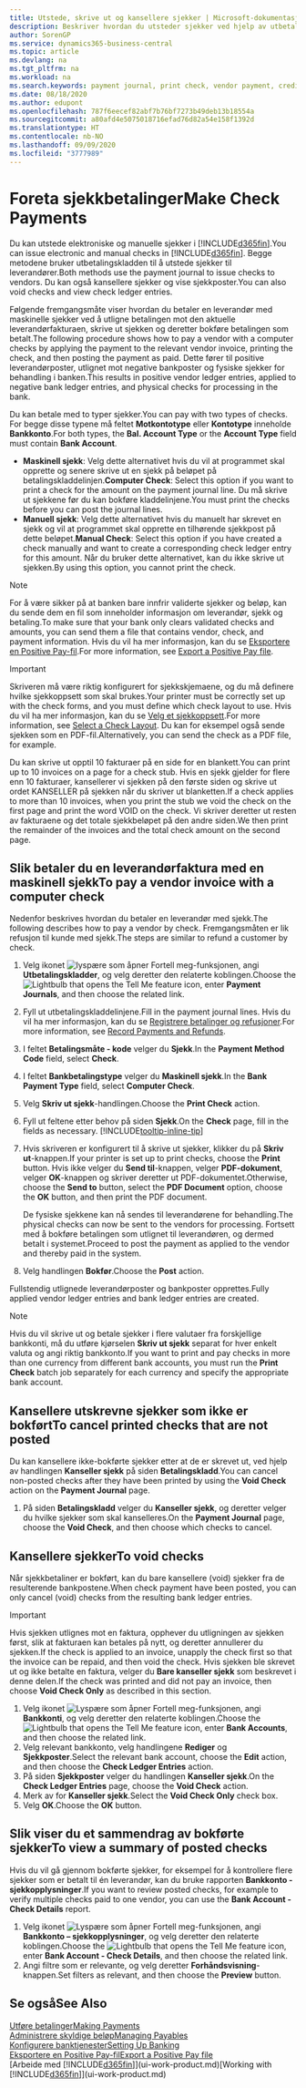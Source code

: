 ```yaml
---
title: Utstede, skrive ut og kansellere sjekker | Microsoft-dokumentasjon
description: Beskriver hvordan du utsteder sjekker ved hjelp av utbetalingskladden, skriver ut sjekker og kansellerer eller viser sjekkposter i Business Central.
author: SorenGP
ms.service: dynamics365-business-central
ms.topic: article
ms.devlang: na
ms.tgt_pltfrm: na
ms.workload: na
ms.search.keywords: payment journal, print check, vendor payment, creditor, debt, balance due, AP
ms.date: 08/18/2020
ms.author: edupont
ms.openlocfilehash: 787f6eecef82abf7b76bf7273b49deb13b18554a
ms.sourcegitcommit: a80afd4e5075018716efad76d82a54e158f1392d
ms.translationtype: HT
ms.contentlocale: nb-NO
ms.lasthandoff: 09/09/2020
ms.locfileid: "3777989"
---
```

# <a name="make-check-payments"></a><span data-ttu-id="56069-103">Foreta sjekkbetalinger</span><span class="sxs-lookup"><span data-stu-id="56069-103">Make Check Payments</span></span>

<span data-ttu-id="56069-104">Du kan utstede elektroniske og manuelle sjekker i [!INCLUDE[d365fin](includes/d365fin_md.md)].</span><span class="sxs-lookup"><span data-stu-id="56069-104">You can issue electronic and manual checks in [!INCLUDE[d365fin](includes/d365fin_md.md)].</span></span> <span data-ttu-id="56069-105">Begge metodene bruker utbetalingskladden til å utstede sjekker til leverandører.</span><span class="sxs-lookup"><span data-stu-id="56069-105">Both methods use the payment journal to issue checks to vendors.</span></span> <span data-ttu-id="56069-106">Du kan også kansellere sjekker og vise sjekkposter.</span><span class="sxs-lookup"><span data-stu-id="56069-106">You can also void checks and view check ledger entries.</span></span>

<span data-ttu-id="56069-107">Følgende fremgangsmåte viser hvordan du betaler en leverandør med maskinelle sjekker ved å utligne betalingen mot den aktuelle leverandørfakturaen, skrive ut sjekken og deretter bokføre betalingen som betalt.</span><span class="sxs-lookup"><span data-stu-id="56069-107">The following procedure shows how to pay a vendor with a computer checks by applying the payment to the relevant vendor invoice, printing the check, and then posting the payment as paid.</span></span> <span data-ttu-id="56069-108">Dette fører til positive leverandørposter, utlignet mot negative bankposter og fysiske sjekker for behandling i banken.</span><span class="sxs-lookup"><span data-stu-id="56069-108">This results in positive vendor ledger entries, applied to negative bank ledger entries, and physical checks for processing in the bank.</span></span>

<span data-ttu-id="56069-109">Du kan betale med to typer sjekker.</span><span class="sxs-lookup"><span data-stu-id="56069-109">You can pay with two types of checks.</span></span> <span data-ttu-id="56069-110">For begge disse typene må feltet **Motkontotype** eller **Kontotype** inneholde **Bankkonto**.</span><span class="sxs-lookup"><span data-stu-id="56069-110">For both types, the **Bal. Account Type** or the **Account Type** field must contain **Bank Account**.</span></span>

- <span data-ttu-id="56069-111">**Maskinell sjekk**: Velg dette alternativet hvis du vil at programmet skal opprette og senere skrive ut en sjekk på beløpet på betalingskladdelinjen.</span><span class="sxs-lookup"><span data-stu-id="56069-111">**Computer Check**: Select this option if you want to print a check for the amount on the payment journal line.</span></span> <span data-ttu-id="56069-112">Du må skrive ut sjekkene før du kan bokføre kladdelinjene.</span><span class="sxs-lookup"><span data-stu-id="56069-112">You must print the checks before you can post the journal lines.</span></span>
- <span data-ttu-id="56069-113">**Manuell sjekk**: Velg dette alternativet hvis du manuelt har skrevet en sjekk og vil at programmet skal opprette en tilhørende sjekkpost på dette beløpet.</span><span class="sxs-lookup"><span data-stu-id="56069-113">**Manual Check**: Select this option if you have created a check manually and want to create a corresponding check ledger entry for this amount.</span></span> <span data-ttu-id="56069-114">Når du bruker dette alternativet, kan du ikke skrive ut sjekken.</span><span class="sxs-lookup"><span data-stu-id="56069-114">By using this option, you cannot print the check.</span></span>

> [!NOTE]  
> <span data-ttu-id="56069-115">For å være sikker på at banken bare innfrir validerte sjekker og beløp, kan du sende dem en fil som inneholder informasjon om leverandør, sjekk og betaling.</span><span class="sxs-lookup"><span data-stu-id="56069-115">To make sure that your bank only clears validated checks and amounts, you can send them a file that contains vendor, check, and payment information.</span></span> <span data-ttu-id="56069-116">Hvis du vil ha mer informasjon, kan du se [Eksportere en Positive Pay-fil](finance-how-positive-pay.md).</span><span class="sxs-lookup"><span data-stu-id="56069-116">For more information, see [Export a Positive Pay file](finance-how-positive-pay.md).</span></span>

> [!IMPORTANT]
> <span data-ttu-id="56069-117">Skriveren må være riktig konfigurert for sjekkskjemaene, og du må definere hvilke sjekkoppsett som skal brukes.</span><span class="sxs-lookup"><span data-stu-id="56069-117">Your printer must be correctly set up with the check forms, and you must define which check layout to use.</span></span> <span data-ttu-id="56069-118">Hvis du vil ha mer informasjon, kan du se [Velg et sjekkoppsett](finance-how-define-check-layouts.md).</span><span class="sxs-lookup"><span data-stu-id="56069-118">For more information, see [Select a Check Layout](finance-how-define-check-layouts.md).</span></span> <span data-ttu-id="56069-119">Du kan for eksempel også sende sjekken som en PDF-fil.</span><span class="sxs-lookup"><span data-stu-id="56069-119">Alternatively, you can send the check as a PDF file, for example.</span></span>  

<span data-ttu-id="56069-120">Du kan skrive ut opptil 10 fakturaer på en side for en blankett.</span><span class="sxs-lookup"><span data-stu-id="56069-120">You can print up to 10 invoices on a page for a check stub.</span></span> <span data-ttu-id="56069-121">Hvis en sjekk gjelder for flere enn 10 fakturaer, kansellerer vi sjekken på den første siden og skrive ut ordet KANSELLER på sjekken når du skriver ut blanketten.</span><span class="sxs-lookup"><span data-stu-id="56069-121">If a check applies to more than 10 invoices, when you print the stub we void the check on the first page and print the word VOID on the check.</span></span> <span data-ttu-id="56069-122">Vi skriver deretter ut resten av fakturaene og det totale sjekkbeløpet på den andre siden.</span><span class="sxs-lookup"><span data-stu-id="56069-122">We then print the remainder of the invoices and the total check amount on the second page.</span></span>

## <a name="to-pay-a-vendor-invoice-with-a-computer-check"></a><span data-ttu-id="56069-123">Slik betaler du en leverandørfaktura med en maskinell sjekk</span><span class="sxs-lookup"><span data-stu-id="56069-123">To pay a vendor invoice with a computer check</span></span>
<span data-ttu-id="56069-124">Nedenfor beskrives hvordan du betaler en leverandør med sjekk.</span><span class="sxs-lookup"><span data-stu-id="56069-124">The following describes how to pay a vendor by check.</span></span> <span data-ttu-id="56069-125">Fremgangsmåten er lik refusjon til kunde med sjekk.</span><span class="sxs-lookup"><span data-stu-id="56069-125">The steps are similar to refund a customer by check.</span></span>

1. <span data-ttu-id="56069-126">Velg ikonet ![lyspære som åpner Fortell meg-funksjonen](media/ui-search/search_small.png "Fortell hva du vil gjøre"), angi **Utbetalingskladder**, og velg deretter den relaterte koblingen.</span><span class="sxs-lookup"><span data-stu-id="56069-126">Choose the ![Lightbulb that opens the Tell Me feature](media/ui-search/search_small.png "Tell me what you want to do") icon, enter **Payment Journals**, and then choose the related link.</span></span>
2. <span data-ttu-id="56069-127">Fyll ut utbetalingskladdelinjene.</span><span class="sxs-lookup"><span data-stu-id="56069-127">Fill in the payment journal lines.</span></span> <span data-ttu-id="56069-128">Hvis du vil ha mer informasjon, kan du se [Registrere betalinger og refusjoner](payables-how-post-payments-refunds.md).</span><span class="sxs-lookup"><span data-stu-id="56069-128">For more information, see [Record Payments and Refunds](payables-how-post-payments-refunds.md).</span></span>
3. <span data-ttu-id="56069-129">I feltet **Betalingsmåte - kode** velger du **Sjekk**.</span><span class="sxs-lookup"><span data-stu-id="56069-129">In the **Payment Method Code** field, select **Check**.</span></span>
4. <span data-ttu-id="56069-130">I feltet **Bankbetalingstype** velger du **Maskinell sjekk**.</span><span class="sxs-lookup"><span data-stu-id="56069-130">In the **Bank Payment Type** field, select **Computer Check**.</span></span>
5. <span data-ttu-id="56069-131">Velg **Skriv ut sjekk**-handlingen.</span><span class="sxs-lookup"><span data-stu-id="56069-131">Choose the **Print Check** action.</span></span>
6. <span data-ttu-id="56069-132">Fyll ut feltene etter behov på siden **Sjekk**.</span><span class="sxs-lookup"><span data-stu-id="56069-132">On the **Check** page, fill in the fields as necessary.</span></span> [!INCLUDE[tooltip-inline-tip](includes/tooltip-inline-tip_md.md)]
7. <span data-ttu-id="56069-133">Hvis skriveren er konfigurert til å skrive ut sjekker, klikker du på **Skriv ut**-knappen.</span><span class="sxs-lookup"><span data-stu-id="56069-133">If your printer is set up to print checks, choose the **Print** button.</span></span> <span data-ttu-id="56069-134">Hvis ikke velger du **Send til**-knappen, velger **PDF-dokument**, velger **OK**-knappen og skriver deretter ut PDF-dokumentet.</span><span class="sxs-lookup"><span data-stu-id="56069-134">Otherwise, choose the **Send to** button, select the **PDF Document** option, choose the **OK** button, and then print the PDF document.</span></span>

    <span data-ttu-id="56069-135">De fysiske sjekkene kan nå sendes til leverandørene for behandling.</span><span class="sxs-lookup"><span data-stu-id="56069-135">The physical checks can now be sent to the vendors for processing.</span></span> <span data-ttu-id="56069-136">Fortsett med å bokføre betalingen som utlignet til leverandøren, og dermed betalt i systemet.</span><span class="sxs-lookup"><span data-stu-id="56069-136">Proceed to post the payment as applied to the vendor and thereby paid in the system.</span></span>
8. <span data-ttu-id="56069-137">Velg handlingen **Bokfør**.</span><span class="sxs-lookup"><span data-stu-id="56069-137">Choose the **Post** action.</span></span>

<span data-ttu-id="56069-138">Fullstendig utlignede leverandørposter og bankposter opprettes.</span><span class="sxs-lookup"><span data-stu-id="56069-138">Fully applied vendor ledger entries and bank ledger entries are created.</span></span>

> [!NOTE]  
> <span data-ttu-id="56069-139">Hvis du vil skrive ut og betale sjekker i flere valutaer fra forskjellige bankkonti, må du utføre kjørselen **Skriv ut sjekk** separat for hver enkelt valuta og angi riktig bankkonto.</span><span class="sxs-lookup"><span data-stu-id="56069-139">If you want to print and pay checks in more than one currency from different bank accounts, you must run the **Print Check** batch job separately for each currency and specify the appropriate bank account.</span></span>

## <a name="to-cancel-printed-checks-that-are-not-posted"></a><span data-ttu-id="56069-140">Kansellere utskrevne sjekker som ikke er bokført</span><span class="sxs-lookup"><span data-stu-id="56069-140">To cancel printed checks that are not posted</span></span>
<span data-ttu-id="56069-141">Du kan kansellere ikke-bokførte sjekker etter at de er skrevet ut, ved hjelp av handlingen **Kanseller sjekk** på siden **Betalingskladd**.</span><span class="sxs-lookup"><span data-stu-id="56069-141">You can cancel non-posted checks after they have been printed by using the **Void Check** action on the **Payment Journal** page.</span></span>

1. <span data-ttu-id="56069-142">På siden **Betalingskladd** velger du **Kanseller sjekk**, og deretter velger du hvilke sjekker som skal kanselleres.</span><span class="sxs-lookup"><span data-stu-id="56069-142">On the **Payment Journal** page, choose the **Void Check**, and then choose which checks to cancel.</span></span>

## <a name="to-void-checks"></a><span data-ttu-id="56069-143">Kansellere sjekker</span><span class="sxs-lookup"><span data-stu-id="56069-143">To void checks</span></span>

<span data-ttu-id="56069-144">Når sjekkbetaliner er bokført, kan du bare kansellere (void) sjekker fra de resulterende bankpostene.</span><span class="sxs-lookup"><span data-stu-id="56069-144">When check payment have been posted, you can only cancel (void) checks from the resulting bank ledger entries.</span></span>

> [!IMPORTANT]
> <span data-ttu-id="56069-145">Hvis sjekken utlignes mot en faktura, opphever du utligningen av sjekken først, slik at fakturaen kan betales på nytt, og deretter annullerer du sjekken.</span><span class="sxs-lookup"><span data-stu-id="56069-145">If the check is applied to an invoice, unapply the check first so that the invoice can be repaid, and then void the check.</span></span> <span data-ttu-id="56069-146">Hvis sjekken ble skrevet ut og ikke betalte en faktura, velger du **Bare kanseller sjekk** som beskrevet i denne delen.</span><span class="sxs-lookup"><span data-stu-id="56069-146">If the check was printed and did not pay an invoice, then choose **Void Check Only** as described in this section.</span></span>

1. <span data-ttu-id="56069-147">Velg ikonet ![Lyspære som åpner Fortell meg-funksjonen](media/ui-search/search_small.png "Fortell hva du vil gjøre"), angi **Bankkonti**, og velg deretter den relaterte koblingen.</span><span class="sxs-lookup"><span data-stu-id="56069-147">Choose the ![Lightbulb that opens the Tell Me feature](media/ui-search/search_small.png "Tell me what you want to do") icon, enter **Bank Accounts**, and then choose the related link.</span></span>
2. <span data-ttu-id="56069-148">Velg relevant bankkonto, velg handlingene **Rediger** og **Sjekkposter**.</span><span class="sxs-lookup"><span data-stu-id="56069-148">Select the relevant bank account, choose the **Edit** action, and then choose the **Check Ledger Entries** action.</span></span>
3. <span data-ttu-id="56069-149">På siden **Sjekkposter** velger du handlingen **Kanseller sjekk**.</span><span class="sxs-lookup"><span data-stu-id="56069-149">On the **Check Ledger Entries** page, choose the **Void Check** action.</span></span>
4. <span data-ttu-id="56069-150">Merk av for **Kanseller sjekk**.</span><span class="sxs-lookup"><span data-stu-id="56069-150">Select the **Void Check Only** check box.</span></span>
5. <span data-ttu-id="56069-151">Velg **OK**.</span><span class="sxs-lookup"><span data-stu-id="56069-151">Choose the **OK** button.</span></span>

## <a name="to-view-a-summary-of-posted-checks"></a><span data-ttu-id="56069-152">Slik viser du et sammendrag av bokførte sjekker</span><span class="sxs-lookup"><span data-stu-id="56069-152">To view a summary of posted checks</span></span>
<span data-ttu-id="56069-153">Hvis du vil gå gjennom bokførte sjekker, for eksempel for å kontrollere flere sjekker som er betalt til én leverandør, kan du bruke rapporten **Bankkonto - sjekkopplysninger**.</span><span class="sxs-lookup"><span data-stu-id="56069-153">If you want to review posted checks, for example to verify multiple checks paid to one vendor, you can use the **Bank Account - Check Details** report.</span></span>
1. <span data-ttu-id="56069-154">Velg ikonet ![Lyspære som åpner Fortell meg-funksjonen](media/ui-search/search_small.png "Fortell hva du vil gjøre"), angi **Bankkonto – sjekkopplysninger**, og velg deretter den relaterte koblingen.</span><span class="sxs-lookup"><span data-stu-id="56069-154">Choose the ![Lightbulb that opens the Tell Me feature](media/ui-search/search_small.png "Tell me what you want to do") icon, enter **Bank Account - Check Details**, and then choose the related link.</span></span>
2. <span data-ttu-id="56069-155">Angi filtre som er relevante, og velg deretter **Forhåndsvisning**-knappen.</span><span class="sxs-lookup"><span data-stu-id="56069-155">Set filters as relevant, and then choose the **Preview** button.</span></span>

## <a name="see-also"></a><span data-ttu-id="56069-156">Se også</span><span class="sxs-lookup"><span data-stu-id="56069-156">See Also</span></span>
[<span data-ttu-id="56069-157">Utføre betalinger</span><span class="sxs-lookup"><span data-stu-id="56069-157">Making Payments</span></span>](payables-make-payments.md)  
[<span data-ttu-id="56069-158">Administrere skyldige beløp</span><span class="sxs-lookup"><span data-stu-id="56069-158">Managing Payables</span></span>](payables-manage-payables.md)  
[<span data-ttu-id="56069-159">Konfigurere banktjenester</span><span class="sxs-lookup"><span data-stu-id="56069-159">Setting Up Banking</span></span>](bank-setup-banking.md)  
[<span data-ttu-id="56069-160">Eksportere en Positive Pay-fil</span><span class="sxs-lookup"><span data-stu-id="56069-160">Export a Positive Pay file</span></span>](finance-how-positive-pay.md)  
<span data-ttu-id="56069-161">[Arbeide med [!INCLUDE[d365fin](includes/d365fin_md.md)]](ui-work-product.md)</span><span class="sxs-lookup"><span data-stu-id="56069-161">[Working with [!INCLUDE[d365fin](includes/d365fin_md.md)]](ui-work-product.md)</span></span>  
